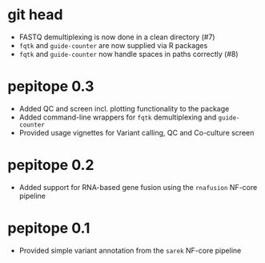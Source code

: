 # git head

* FASTQ demultiplexing is now done in a clean directory (#7)
* `fqtk` and `guide-counter` are now supplied via R packages
* `fqtk` and `guide-counter` now handle spaces in paths correctly (#8)

# pepitope 0.3

* Added QC and screen incl. plotting functionality to the package
* Added command-line wrappers for `fqtk` demultiplexing and `guide-counter`
* Provided usage vignettes for Variant calling, QC and Co-culture screen

# pepitope 0.2

* Added support for RNA-based gene fusion using the `rnafusion` NF-core pipeline

# pepitope 0.1
 
* Provided simple variant annotation from the `sarek` NF-core pipeline
